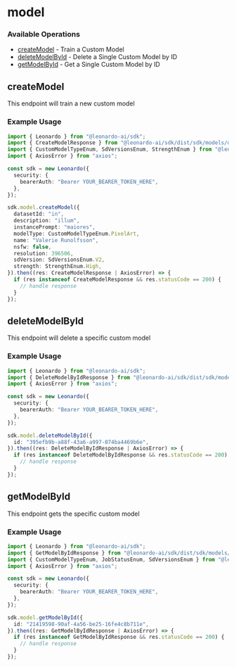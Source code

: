# model

### Available Operations

* [createModel](#createmodel) - Train a Custom Model
* [deleteModelById](#deletemodelbyid) - Delete a Single Custom Model by ID
* [getModelById](#getmodelbyid) - Get a Single Custom Model by ID

## createModel

This endpoint will train a new custom model

### Example Usage

```typescript
import { Leonardo } from "@leonardo-ai/sdk";
import { CreateModelResponse } from "@leonardo-ai/sdk/dist/sdk/models/operations";
import { CustomModelTypeEnum, SdVersionsEnum, StrengthEnum } from "@leonardo-ai/sdk/dist/sdk/models/shared";
import { AxiosError } from "axios";

const sdk = new Leonardo({
  security: {
    bearerAuth: "Bearer YOUR_BEARER_TOKEN_HERE",
  },
});

sdk.model.createModel({
  datasetId: "in",
  description: "illum",
  instancePrompt: "maiores",
  modelType: CustomModelTypeEnum.PixelArt,
  name: "Valerie Runolfsson",
  nsfw: false,
  resolution: 396506,
  sdVersion: SdVersionsEnum.V2,
  strength: StrengthEnum.High,
}).then((res: CreateModelResponse | AxiosError) => {
  if (res instanceof CreateModelResponse && res.statusCode == 200) {
    // handle response
  }
});
```

## deleteModelById

This endpoint will delete a specific custom model

### Example Usage

```typescript
import { Leonardo } from "@leonardo-ai/sdk";
import { DeleteModelByIdResponse } from "@leonardo-ai/sdk/dist/sdk/models/operations";
import { AxiosError } from "axios";

const sdk = new Leonardo({
  security: {
    bearerAuth: "Bearer YOUR_BEARER_TOKEN_HERE",
  },
});

sdk.model.deleteModelById({
  id: "395efb9b-a88f-43a6-a997-074ba4469b6e",
}).then((res: DeleteModelByIdResponse | AxiosError) => {
  if (res instanceof DeleteModelByIdResponse && res.statusCode == 200) {
    // handle response
  }
});
```

## getModelById

This endpoint gets the specific custom model

### Example Usage

```typescript
import { Leonardo } from "@leonardo-ai/sdk";
import { GetModelByIdResponse } from "@leonardo-ai/sdk/dist/sdk/models/operations";
import { CustomModelTypeEnum, JobStatusEnum, SdVersionsEnum } from "@leonardo-ai/sdk/dist/sdk/models/shared";
import { AxiosError } from "axios";

const sdk = new Leonardo({
  security: {
    bearerAuth: "Bearer YOUR_BEARER_TOKEN_HERE",
  },
});

sdk.model.getModelById({
  id: "21419598-90af-4a56-be25-16fe4c8b711e",
}).then((res: GetModelByIdResponse | AxiosError) => {
  if (res instanceof GetModelByIdResponse && res.statusCode == 200) {
    // handle response
  }
});
```
